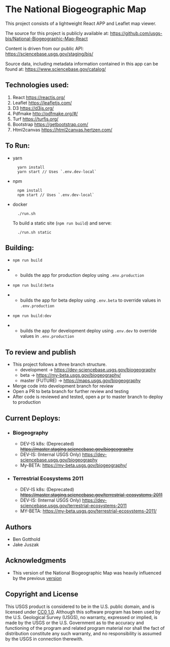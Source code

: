 # The National Biogeographic Map

This project consists of a lightweight React APP and Leaflet map viewer.

The source for this project is publicly available at:
https://github.com/usgs-bis/National-Biogeographic-Map-React

Content is driven from our public API:
https://sciencebase.usgs.gov/staging/bis/

Source data, including metadata information contained in this app can be found at:
https://www.sciencebase.gov/catalog/

## Technologies used:
1. React https://reactjs.org/
2. Leaflet https://leafletjs.com/
3. D3 https://d3js.org/
4. Pdfmake http://pdfmake.org/#/
5. Turf https://turfjs.org/
6. Bootstrap https://getbootstrap.com/
7. Html2canvas https://html2canvas.hertzen.com/

## To Run:

* yarn

        yarn install
        yarn start // Uses `.env.dev-local`

* npm

        npm install
        npm start // Uses `.env.dev-local`

* docker

        ./run.sh

    To build a static site (`npm run build`) and serve:

        ./run.sh static

## Building:

* `npm run build`
* * builds the app for production deploy using `.env.production`

* `npm run build:beta`
* * builds the app for beta deploy using `.env.beta` to override values in `.env.production`

* `npm run build:dev`
* * builds the app for development deploy using `.env.dev` to override values in `.env.production`


## To review and publish

* This project follows a three branch structure.
     * development ->  https://dev-sciencebase.usgs.gov/biogeography
     * beta ->  https://my-beta.usgs.gov/biogeography/
     * master (FUTURE) -> https://maps.usgs.gov/biogeography
* Merge code into development branch for review
* Open a PR to beta branch for further review and testing
* After code is reviewed and tested, open a pr to master branch to deploy to production

## Current Deploys:

* ### Biogeography

    * DEV-IS k8s: (Deprecated) ~~https://master.staging.sciencebase.gov/biogeography~~
    * DEV-IS: (Internal USGS Only) https://dev-sciencebase.usgs.gov/biogeography
    * My-BETA: https://my-beta.usgs.gov/biogeography/

* ### Terrestrial Ecosystems 2011

    * DEV-IS k8s: (Deprecated) ~~https://master.staging.sciencebase.gov/terrestrial-ecosystems-2011~~
    * DEV-IS: (Internal USGS Only) https://dev-sciencebase.usgs.gov/terrestrial-ecosystems-2011
    * MY-BETA: https://my-beta.usgs.gov/terrestrial-ecosystems-2011/

## Authors

* Ben Gotthold
* Jake Juszak

## Acknowledgments

* This version of the  National Biogeographic Map was heavily influenced by the previous <a href="https://github.com/usgs-bis/nbm_front_end" target="_blank">version</a>


## Copyright and License

<p>This USGS product is considered to be in the U.S. public domain, and is licensed under <a href="https://creativecommons.org/publicdomain/zero/1.0/" target="_blank">CC0 1.0</a>.
Although this software program has been used by the U.S. Geological Survey (USGS), no warranty, expressed or implied, is made by the USGS or the U.S. Government as to the accuracy and functioning of the program and related program material nor shall the fact of distribution constitute any such warranty, and no responsibility is assumed by the USGS in connection therewith. </p>
